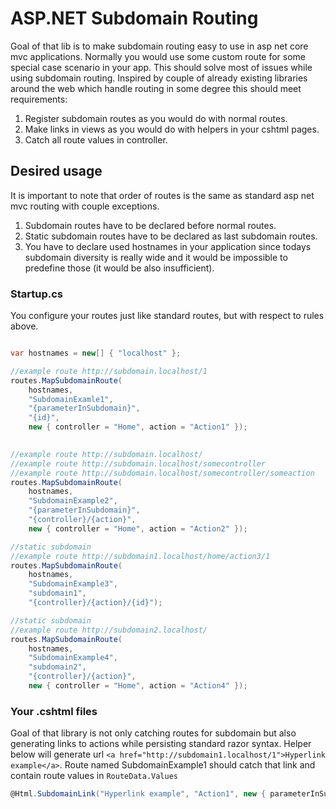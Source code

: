 # ASP.NET Subdomain Routing
Goal of that lib is to make subdomain routing easy to use in asp net core mvc applications. Normally you would use some custom route for some special case scenario in your app. This should solve most of issues while using subdomain routing. Inspired by couple of already existing libraries around the web which handle routing in some degree this should meet requirements:

1. Register subdomain routes as you would do with normal routes.
2. Make links in views as you would do with helpers in your cshtml pages.
3. Catch all route values in controller.

## Desired usage
It is important to note that order of routes is the same as standard asp net mvc routing with couple exceptions.

1. Subdomain routes have to be declared before normal routes.
2. Static subdomain routes have to be declared as last subdomain routes.
3. You have to declare used hostnames in your application since todays subdomain diversity is really wide and it would be impossible to predefine those (it would be also insufficient).
### Startup.cs

You configure your routes just like standard routes, but with respect to rules above.
```csharp

var hostnames = new[] { "localhost" };

//example route http://subdomain.localhost/1
routes.MapSubdomainRoute(
    hostnames,
    "SubdomainExamle1",
    "{parameterInSubdomain}",
    "{id}",
    new { controller = "Home", action = "Action1" });

    
//example route http://subdomain.localhost/
//example route http://subdomain.localhost/somecontroller
//example route http://subdomain.localhost/somecontroller/someaction
routes.MapSubdomainRoute(
    hostnames,
    "SubdomainExample2",
    "{parameterInSubdomain}",
    "{controller}/{action}",
    new { controller = "Home", action = "Action2" });

//static subdomain
//example route http://subdomain1.localhost/home/action3/1
routes.MapSubdomainRoute(
    hostnames,
    "SubdomainExample3",
    "subdomain1",
    "{controller}/{action}/{id}");

//static subdomain
//example route http://subdomain2.localhost/
routes.MapSubdomainRoute(
    hostnames,
    "SubdomainExample4",
    "subdomain2",
    "{controller}/{action}",
    new { controller = "Home", action = "Action4" });
```

### Your .cshtml files
Goal of that library is not only catching routes for subdomain but also generating links to actions while persisting standard razor syntax. Helper below will generate url ```<a href="http://subdomain1.localhost/1">Hyperlink example</a>```. Route named SubdomainExample1 should catch that link and contain route values in ```RouteData.Values```
```csharp
@Html.SubdomainLink("Hyperlink example", "Action1", new { parameterInSubdomain = "subdomain1", id ="1" })
```
